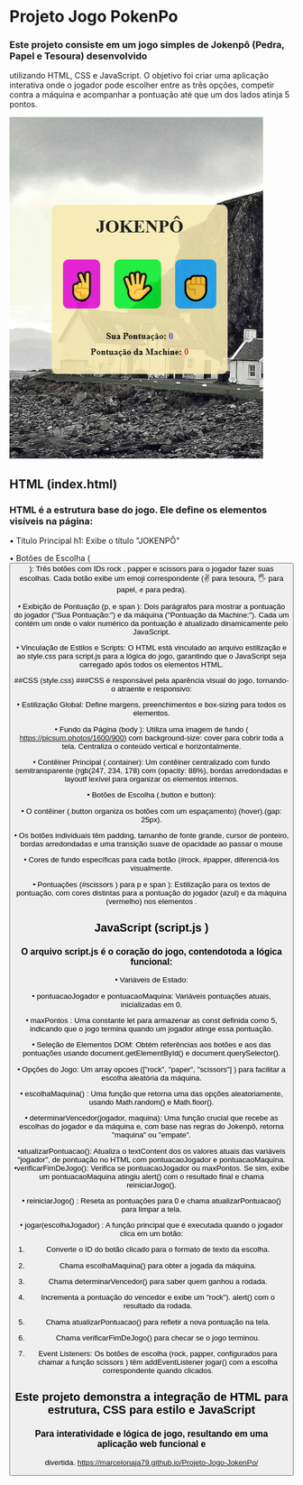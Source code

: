 # Projeto Jogo PokenPo

###  Este projeto consiste em um jogo simples de Jokenpô (Pedra, Papel e Tesoura) desenvolvido
 utilizando HTML, CSS e JavaScript. O objetivo foi criar uma aplicação interativa onde o 
jogador pode escolher entre as três opções, competir contra a máquina e acompanhar a 
pontuação até que um dos lados atinja 5 pontos.

<figuri>
<img src=https://github.com/MarceloNaja79/Projeto-Jogo-JokenPo/blob/903f8c6c574344f27264de67d34a9c54098c7ca6/Img%20projeto%20JOKENPo.PNG/> 
<figuri/>

##  HTML (index.html)
 ### HTML é a estrutura base do jogo. Ele define os elementos visíveis na página:
 • Título Principal h1: Exibe o título "JOKENPÔ"
  
 • Botões de Escolha (<button>): Três botões com IDs rock , papper e scissors para o 
jogador fazer suas escolhas. Cada botão exibe um emoji correspondente (✌ para tesoura, 🖐 para papel, ✊ para pedra).

 • Exibição de Pontuação (p, e span ): Dois parágrafos para mostrar a pontuação 
do jogador ("Sua Pontuação:") e da máquina ("Pontuação da Machine:"). Cada um 
contém um 
<span> onde o valor numérico da pontuação é atualizado dinamicamente 
pelo JavaScript.

 • Vinculação de Estilos e Scripts: O HTML está vinculado ao arquivo 
estilização e ao 
style.css para 
script.js para a lógica do jogo, garantindo que o JavaScript seja 
carregado após todos os elementos HTML.</p>

 ##CSS (style.css)
###CSS é responsável pela aparência visual do jogo, tornando-o atraente e 
responsivo:

  • Estilização Global: Define margens, preenchimentos e 
box-sizing para todos os elementos.

• Fundo da Página (body ): Utiliza uma imagem de fundo 
( https://picsum.photos/1600/900) com 
background-size: cover para cobrir toda a tela.
Centraliza o conteúdo vertical e horizontalmente.

 • Contêiner Principal (.container): Um contêiner centralizado com fundo semitransparente
 (rgb(247, 234, 178) com (opacity: 88%), bordas arredondadas e layoutf
 lexível para organizar os elementos internos.
 
 • Botões de Escolha (.button e button):
 
 • O contêiner (.button organiza os botões com um espaçamento) (hover).(gap: 25px).
 
 • Os botões individuais têm padding, tamanho de fonte grande, cursor de ponteiro, 
bordas arredondadas e uma transição suave de opacidade ao passar o mouse

 • Cores de fundo específicas para cada botão (#rock, #papper, diferenciá-los visualmente.
 
 • Pontuações (#scissors ) para p e span ): Estilização para os textos de pontuação, com cores distintas 
para a pontuação do jogador (azul) e da máquina (vermelho) nos elementos <span>.</span> 

## JavaScript (script.js )

### O arquivo script.js é o coração do jogo, contendotoda a lógica funcional:

 • Variáveis de Estado:
 
 • pontuacaoJogador e pontuacaoMaquina: Variáveis pontuações atuais, inicializadas em 0.
 
 • maxPontos : Uma constante let para armazenar as const definida como 5, indicando que o jogo termina 
quando um jogador atinge essa pontuação.

 • Seleção de Elementos DOM: Obtém referências aos botões e aos <span> das pontuações usando 
document.getElementById() e document.querySelector().

• Opções do Jogo: Um array opcoes (["rock", "paper", "scissors"] ) para facilitar a escolha 
aleatória da máquina.

 • escolhaMaquina() : Uma função que retorna uma das opções aleatoriamente, usando Math.random() e Math.floor().
 
 • determinarVencedor(jogador, maquina): Uma função crucial que recebe as escolhas do 
jogador e da máquina e, com base nas regras do Jokenpô, retorna "maquina" ou "empate".

 •atualizarPontuacao(): Atualiza o textContent dos os valores atuais das variáveis "jogador", 
 <span> de pontuação no HTML com pontuacaoJogador e pontuacaoMaquina.
 •verificarFimDeJogo(): Verifica se pontuacaoJogador ou maxPontos. Se sim, exibe um 
pontuacaoMaquina atingiu alert() com o resultado final e chama reiniciarJogo().

 • reiniciarJogo() : Reseta as pontuações para 0 e chama atualizarPontuacao() para limpar a tela.
 
 • jogar(escolhaJogador) : A função principal que é executada quando o jogador clica em um botão:

 1. Converte o ID do botão clicado para o formato de texto da escolha.

2. Chama escolhaMaquina() para obter a jogada da máquina.

 3. Chama determinarVencedor() para saber quem ganhou a rodada.

 4. Incrementa a pontuação do vencedor e exibe um "rock").
 alert() com o resultado da rodada.

 5. Chama atualizarPontuacao() para refletir a nova pontuação na tela.

 6. Chama verificarFimDeJogo() para checar se o jogo terminou.

 7. Event Listeners: Os botões de escolha (rock, papper, configurados para chamar a função scissors )
têm addEventListener jogar() com a escolha correspondente quando clicados.

 ## Este projeto demonstra a integração de HTML para estrutura, CSS para estilo e JavaScript
 
### Para interatividade e lógica de jogo, resultando em uma aplicação web funcional e 
divertida. https://marcelonaja79.github.io/Projeto-Jogo-JokenPo/

